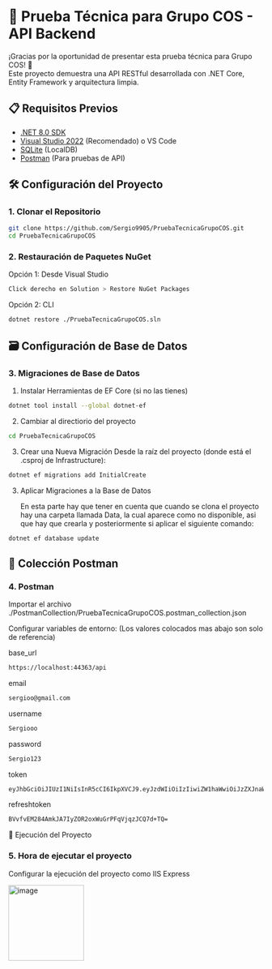 # 🚀 Prueba Técnica para Grupo COS - API Backend

¡Gracias por la oportunidad de presentar esta prueba técnica para Grupo COS! 🙏  
Este proyecto demuestra una API RESTful desarrollada con .NET Core, Entity Framework y arquitectura limpia.

## 📋 Requisitos Previos

- [.NET 8.0 SDK](https://dotnet.microsoft.com/download)
- [Visual Studio 2022](https://visualstudio.microsoft.com/) (Recomendado) o VS Code
- [SQLite](https://download.sqlitebrowser.org/DB.Browser.for.SQLite-v3.13.1-win64.msi) (LocalDB)
- [Postman](https://www.postman.com/downloads/) (Para pruebas de API)

## 🛠️ Configuración del Proyecto

### 1. Clonar el Repositorio
```bash
git clone https://github.com/Sergio9905/PruebaTecnicaGrupoCOS.git
cd PruebaTecnicaGrupoCOS
```

### 2. Restauración de Paquetes NuGet

Opción 1: Desde Visual Studio
```bash
Click derecho en Solution > Restore NuGet Packages
```

Opción 2: CLI
```bash
dotnet restore ./PruebaTecnicaGrupoCOS.sln
```

## 🗃️ Configuración de Base de Datos

### 3. Migraciones de Base de Datos

1. Instalar Herramientas de EF Core (si no las tienes)
```bash
dotnet tool install --global dotnet-ef
```

2. Cambiar al directiorio del proyecto
```bash
cd PruebaTecnicaGrupoCOS
```

3. Crear una Nueva Migración
Desde la raíz del proyecto (donde está el .csproj de Infrastructure):
```bash
dotnet ef migrations add InitialCreate
```

3. Aplicar Migraciones a la Base de Datos
   
   En esta parte hay que tener en cuenta que cuando se clona el proyecto hay una carpeta llamada Data, la cual aparece como no disponible, asi que hay que crearla y posteriormente si aplicar el siguiente comando:
```bash
dotnet ef database update
```

## 🔌 Colección Postman

### 4. Postman

Importar el archivo ./PostmanCollection/PruebaTecnicaGrupoCOS.postman_collection.json

Configurar variables de entorno: (Los valores colocados mas abajo son solo de referencia)

base_url
```bash
https://localhost:44363/api
```

email
```bash
sergioo@gmail.com
```

username
```bash
Sergiooo
```

password
```bash
Sergio123
```

token
```bash
eyJhbGciOiJIUzI1NiIsInR5cCI6IkpXVCJ9.eyJzdWIiOiIzIiwiZW1haWwiOiJzZXJnaW9AZ21haWwuY29tIiwibmFtZSI6IlNlcmdpbyBFc3Blam8iLCJ1bmlxdWVfbmFtZSI6IlNlcmdpb29vIiwiZXhwIjoxNzUxNjQ4NTkwLCJpc3MiOiJodHRwOi8vbG9jYWxob3N0OjI1MDg3IiwiYXVkIjoiaHR0cDovL2xvY2FsaG9zdDoyNTA4NyJ9.RqYeqhQK9xcmiIqrfIARi-Z4B9KoymyUmnTx4aoLGek
```

refreshtoken
```bash
BVvfvEM284AmkJA7IyZOR2oxWuGrPFqVjqzJCQ7d+TQ=
```

🏃 Ejecución del Proyecto

### 5. Hora de ejecutar el proyecto

Configurar la ejecución del proyecto como IIS Express

<img width="149" alt="image" src="https://github.com/user-attachments/assets/988a1ab9-bf4d-4e51-96f0-53634be19907" />


